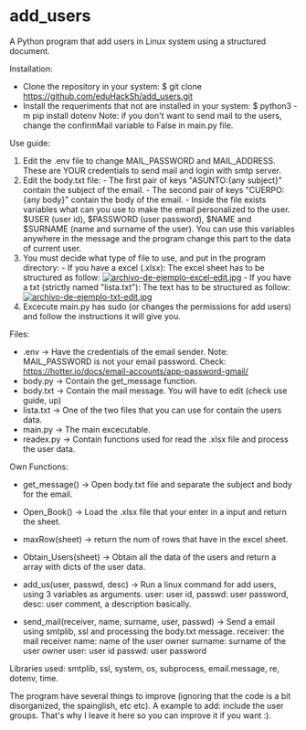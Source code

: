 # add_users
A Python program that add users in Linux system using a structured document.

Installation:
 - Clone the repository in your system:
  $ git clone https://github.com/eduHackSh/add_users.git
 - Install the requeriments that not are installed in your system:
  $ python3 -m pip install dotenv
  Note: if you don't want to send mail to the users, change the confirmMail variable to False in main.py file.

Use guide:
  1) Edit the .env file to change MAIL_PASSWORD and MAIL_ADDRESS. These are YOUR credentials to send mail and login with smtp server.
  2) Edit the body.txt file:
    - The first pair of keys "ASUNTO:{any subject}" contain the subject of the email.
    - The second pair of keys "CUERPO:{any body}" contain the body of the email.
    - Inside the file exists variables what can you use to make the email personalized to the user.
      $USER (user id), $PASSWORD (user password), $NAME and $SURNAME (name and surname of the user).
      You can use this variables anywhere in the message and the program change this part to the data of current user.
  3) You must decide what type of file to use, and put in the program directory:
    - If you have a excel (.xlsx):
      The excel sheet has to be structured as follow:
      [![archivo-de-ejemplo-excel-edit.jpg](https://i.postimg.cc/rmM0scfw/archivo-de-ejemplo-excel-edit.jpg)](https://postimg.cc/1g75Yxxk)
    - If you have a txt (strictly named "lista.txt"):
      The text has to be structured as follow:
      [![archivo-de-ejemplo-txt-edit.jpg](https://i.postimg.cc/J024mWy0/archivo-de-ejemplo-txt-edit.jpg)](https://postimg.cc/dZGKmpjc)
  4) Excecute main.py has sudo (or changes the permissions for add users) and follow the instructions it will give you.

Files:
  - .env -> Have the credentials of the email sender. Note: MAIL_PASSWORD is not your email password. Check: https://hotter.io/docs/email-accounts/app-password-gmail/
  - body.py -> Contain the get_message function.
  - body.txt -> Contain the mail message. You will have to edit (check use guide, up)
  - lista.txt -> One of the two files that you can use for contain the users data.
  - main.py -> The main excecutable.
  - readex.py -> Contain functions used for read the .xlsx file and process the user data.

Own Functions:
  - get_message() -> Open body.txt file and separate the subject and body for the email.
  
  - Open_Book() -> Load the .xlsx file that your enter in a input and return the sheet.
  
  - maxRow(sheet) -> return the num of rows that have in the excel sheet.
  
  - Obtain_Users(sheet) -> Obtain all the data of the users and return a array with dicts of the user data.
  
  - add_us(user, passwd, desc) -> Run a linux command for add users, using 3 variables as arguments.
    user: user id,
    passwd: user password,
    desc: user comment, a description basically.
    
  - send_mail(receiver, name, surname, user, passwd) -> Send a email using smtplib, ssl and processing the body.txt message.
    receiver: the mail receiver
    name: name of the user owner
    surname: surname of the user owner
    user: user id
    passwd: user password

Libraries used: smtplib, ssl, system, os, subprocess, email.message, re, dotenv, time.

The program have several things to improve (ignoring that the code is a bit disorganized, the spainglish, etc etc). A example to add: include the user groups.
That's why I leave it here so you can improve it if you want :).
  
